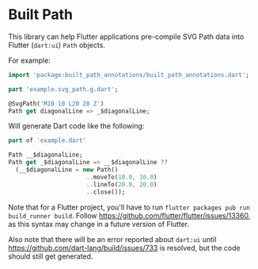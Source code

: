 # Built Path

This library can help Flutter applications pre-compile SVG Path data into 
Flutter (`dart:ui`) `Path` objects.

For example:

```dart
import 'package:built_path_annotations/built_path_annotations.dart';

part 'example.svg_path.g.dart';

@SvgPath('M10 10 L20 20 Z')
Path get diagonalLine => _$diagonalLine;
```

Will generate Dart code like the following:

```dart
part of 'example.dart'

Path __$diagonalLine;
Path get _$diagonalLine => __$diagonalLine ??
  (__$diagonalLine = new Path()
                      ..moveTo(10.0, 10.0)
                      ..lineTo(20.0, 20.0)
                      ..close());
```

Note that for a Flutter project, you'll have to run
`flutter packages pub run build_runner build`. Follow https://github.com/flutter/flutter/issues/13360,
as this syntax may change in a future version of Flutter.

Also note that there will be an error reported about `dart:ui` until
https://github.com/dart-lang/build/issues/733 is resolved, but the code should
still get generated.

